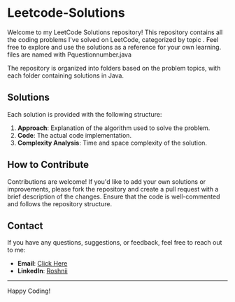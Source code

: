# Leetcode-Solutions


Welcome to my LeetCode Solutions repository! This repository contains all the coding problems I've solved on LeetCode, categorized by topic . Feel free to explore and use the solutions as a reference for your own learning.
files are named with Pquestionnumber.java


The repository is organized into folders based on the problem topics, with each folder containing solutions in  Java.


## Solutions

Each solution is provided with the following structure:


1. **Approach**: Explanation of the algorithm used to solve the problem.
2. **Code**: The actual code implementation.
3. **Complexity Analysis**: Time and space complexity of the solution.

## How to Contribute

Contributions are welcome! If you'd like to add your own solutions or improvements, please fork the repository and create a pull request with a brief description of the changes. Ensure that the code is well-commented and follows the repository structure.

## Contact

If you have any questions, suggestions, or feedback, feel free to reach out to me:

- **Email**: [Click Here](mailto:pasapuroshini0912@gmail.com)
- **LinkedIn**: [Roshnii](https://www.linkedin.com/in/roshinip0912/)

---

Happy Coding!
